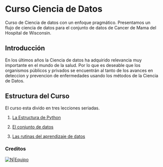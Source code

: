 # Curso Ciencia de Datos

Curso de Ciencia de datos con un enfoque pragmático. Presentamos un flujo de ciencia de datos para el conjunto de datos de Cancer de Mama del Hospital de Wisconsin.

## Introducción
En los últimos años la Ciencia de datos ha adquirido relevancia muy importante en el mundo de la salud. Por lo que es deseable que los organismos  públicos y privados se encuentrán al tanto de los avances  en deteccion y prevencion de enfermedades usando los métodos de la Ciencia de Datos. 

## Estructura del Curso 
El curso esta divido en tres lecciones seriadas.

1) [La Estructura de Python](https://weasysolutions.github.io/data-science-course/presentation/lesson_1.slides.html#/)  

2) [El conjunto de datos](https://weasysolutions.github.io/data-science-course/presentation/lesson_2.slides.html#/) 

3) [Las rutinas del aprendizaje de datos](https://weasysolutions.github.io/data-science-course/presentation/lesson_3.slides.html#/) 

### Creditos
[![N|Equipo](https://weasysolutions.github.io/data-science-course/images/weasysolutions.png)](http://weasysolutions.com)


